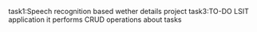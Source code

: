 task1:Speech recognition based wether details project
task3:TO-DO LSIT application it performs CRUD operations about tasks

